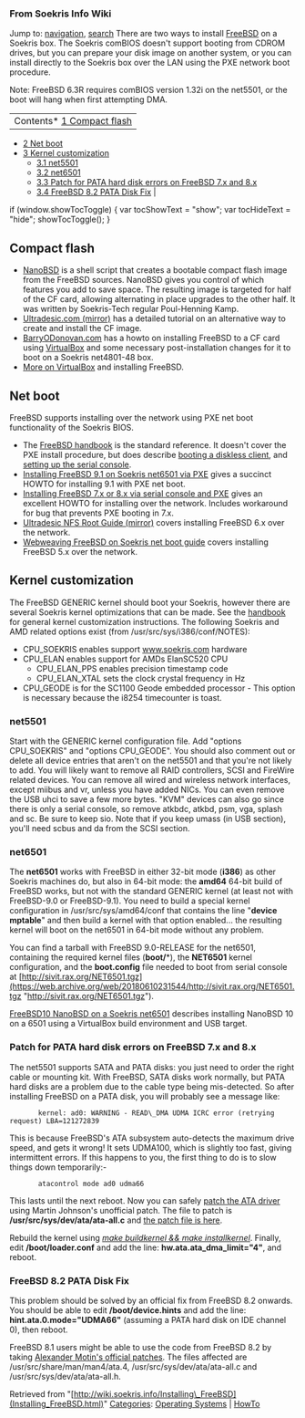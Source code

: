 
### From Soekris Info Wiki



Jump to: [navigation](Installing_FreeBSD.html#column-one), [search](Installing_FreeBSD.html#searchInput) 
There are two ways to install [FreeBSD](https://web.archive.org/web/20180610231544/http://www.freebsd.org/ "http://www.freebsd.org") on a Soekris box. The Soekris comBIOS doesn't support booting from CDROM drives, but you can prepare your disk image on another system, or you can install directly to the Soekris box over the LAN using the PXE network boot procedure.


Note: FreeBSD 6.3R requires comBIOS version 1.32i on the net5501, or the boot will hang when first attempting DMA.





|  |
| --- |
| Contents* [1 Compact flash](Installing_FreeBSD.html#Compact_flash)
* [2 Net boot](Installing_FreeBSD.html#Net_boot)
* [3 Kernel customization](Installing_FreeBSD.html#Kernel_customization)
	+ [3.1 net5501](Installing_FreeBSD.html#net5501)
	+ [3.2 net6501](Installing_FreeBSD.html#net6501)
	+ [3.3 Patch for PATA hard disk errors on FreeBSD 7.x and 8.x](Installing_FreeBSD.html#Patch_for_PATA_hard_disk_errors_on_FreeBSD_7.x_and_8.x)
	+ [3.4 FreeBSD 8.2 PATA Disk Fix](Installing_FreeBSD.html#FreeBSD_8.2_PATA_Disk_Fix)
 |

 if (window.showTocToggle) { var tocShowText = "show"; var tocHideText = "hide"; showTocToggle(); } 
##   Compact flash


* [NanoBSD](https://web.archive.org/web/20180610231544/http://www.freebsd.org/doc/en_US.ISO8859-1/articles/nanobsd/howto.html "http://www.freebsd.org/doc/en_US.ISO8859-1/articles/nanobsd/howto.html") is a shell script that creates a bootable compact flash image from the FreeBSD sources. NanoBSD gives you control of which features you add to save space. The resulting image is targeted for half of the CF card, allowing alternating in place upgrades to the other half. It was written by Soekris-Tech regular Poul-Henning Kamp.
* [Ultradesic.com (mirror)](https://web.archive.org/web/20180610231544/http://webfolder.wirelessleiden.nl/www.ultradesic.com/index06ef.html?section=125 "http://webfolder.wirelessleiden.nl/www.ultradesic.com/index06ef.html?section=125") has a detailed tutorial on an alternative way to create and install the CF image.
* [BarryODonovan.com](https://web.archive.org/web/20180610231544/http://www.barryodonovan.com/index.php/2009/12/08/freebsd-on-soekris-net4801 "http://www.barryodonovan.com/index.php/2009/12/08/freebsd-on-soekris-net4801") has a howto on installing FreeBSD to a CF card using [VirtualBox](https://web.archive.org/web/20180610231544/http://www.virtualbox.org/ "http://www.virtualbox.org/") and some necessary post-installation changes for it to boot on a Soekris net4801-48 box.
*  [More on VirtualBox](https://web.archive.org/web/20180610231544/http://wiki.soekris.info/More_on_VirtualBox "More on VirtualBox")  and installing FreeBSD.


##   Net boot


FreeBSD supports installing over the network using PXE net boot functionality of the Soekris BIOS. 



*  The [FreeBSD handbook](https://web.archive.org/web/20180610231544/http://www.freebsd.org/doc/en_US.ISO8859-1/books/handbook/index.html "http://www.freebsd.org/doc/en_US.ISO8859-1/books/handbook/index.html") is the standard reference. It doesn't cover the PXE install procedure, but does describe [booting a diskless client](https://web.archive.org/web/20180610231544/http://www.freebsd.org/doc/en_US.ISO8859-1/books/handbook/network-diskless.html "http://www.freebsd.org/doc/en_US.ISO8859-1/books/handbook/network-diskless.html"), and [setting up the serial console](https://web.archive.org/web/20180610231544/http://www.freebsd.org/doc/en_US.ISO8859-1/books/handbook/install-advanced.html "http://www.freebsd.org/doc/en_US.ISO8859-1/books/handbook/install-advanced.html").
* [Installing FreeBSD 9.1 on Soekris net6501 via PXE](https://web.archive.org/web/20180610231544/http://pivotallabs.com/installing-freebsd-9-1-on-soekris-net6501-via-pxe/ "http://pivotallabs.com/installing-freebsd-9-1-on-soekris-net6501-via-pxe/") gives a succinct HOWTO for installing 9.1 with PXE net boot.
* [Installing FreeBSD 7.x or 8.x via serial console and PXE](https://web.archive.org/web/20180610231544/http://jdc.koitsu.org/freebsd/pxeboot_serial_install.html "http://jdc.koitsu.org/freebsd/pxeboot_serial_install.html") gives an excellent HOWTO for installing over the network. Includes workaround for bug that prevents PXE booting in 7.x.
* [Ultradesic NFS Root Guide (mirror)](https://web.archive.org/web/20180610231544/http://webfolder.wirelessleiden.nl/www.ultradesic.com/index9fcd.html?section=161 "http://webfolder.wirelessleiden.nl/www.ultradesic.com/index9fcd.html?section=161") covers installing FreeBSD 6.x over the network.
* [Webweaving FreeBSD on Soekris net boot guide](https://web.archive.org/web/20180610231544/http://www.webweaving.org/wlg/ "http://www.webweaving.org/wlg/") covers installing FreeBSD 5.x over the network.


##   Kernel customization


The FreeBSD GENERIC kernel should boot your Soekris, however there are several Soekris kernel optimizations that can be made. See the [handbook](https://web.archive.org/web/20180610231544/http://www.freebsd.org/doc/en_US.ISO8859-1/books/handbook/kernelconfig.html "http://www.freebsd.org/doc/en_US.ISO8859-1/books/handbook/kernelconfig.html") for general kernel customization instructions. The following Soekris and AMD related options exist (from /usr/src/sys/i386/conf/NOTES):



*  CPU\_SOEKRIS enables support www.soekris.com hardware
*  CPU\_ELAN enables support for AMDs ElanSC520 CPU
	+  CPU\_ELAN\_PPS enables precision timestamp code
	+  CPU\_ELAN\_XTAL sets the clock crystal frequency in Hz
*  CPU\_GEODE is for the SC1100 Geode embedded processor - This option is necessary because the i8254 timecounter is toast.


###   net5501


Start with the GENERIC kernel configuration file. Add "options CPU\_SOEKRIS" and "options CPU\_GEODE". You should also comment out or delete all device entries that aren't on the net5501 and that you're not likely to add. You will likely want to remove all RAID controllers, SCSI and FireWire related devices. You can remove all wired and wireless network interfaces, except miibus and vr, unless you have added NICs. You can even remove the USB uhci to save a few more bytes. "KVM" devices can also go since there is only a serial console, so remove atkbdc, atkbd, psm, vga, splash and sc. Be sure to keep sio. Note that if you keep umass (in USB section), you'll need scbus and da from the SCSI section.



###   net6501


The **net6501** works with FreeBSD in either 32-bit mode (**i386**) as other Soekris machines do, but also in 64-bit mode: the **amd64** 64-bit build of FreeBSD works, but not with the standard GENERIC kernel (at least not with FreeBSD-9.0 or FreeBSD-9.1). You need to build a special kernel configuration in /usr/src/sys/amd64/conf that contains the line "**device mptable**" and then build a kernel with that option enabled... the resulting kernel will boot on the net6501 in 64-bit mode without any problem.


You can find a tarball with FreeBSD 9.0-RELEASE for the net6501, containing the required kernel files (**boot/***), the **NET6501** kernel configuration, and the **boot.config** file needed to boot from serial console at [http://sivit.rax.org/NET6501.tgz](https://web.archive.org/web/20180610231544/http://sivit.rax.org/NET6501.tgz "http://sivit.rax.org/NET6501.tgz").


[FreeBSD10 NanoBSD on a Soekris net6501](https://web.archive.org/web/20180610231544/http://neilwebber.com/notes/2014/03/18/installing-freebsd10-nanobsd-on-a-soekris-net6501/ "http://neilwebber.com/notes/2014/03/18/installing-freebsd10-nanobsd-on-a-soekris-net6501/") describes installing NanoBSD 10 on a 6501 using a VirtualBox build environment and USB target.



###   Patch for PATA hard disk errors on FreeBSD 7.x and 8.x


The net5501 supports SATA and PATA disks: you just need to order the right cable or mounting kit. With FreeBSD, SATA disks work normally, but PATA hard disks are a problem due to the cable type being mis-detected. So after installing FreeBSD on a PATA disk, you will probably see a message like:




```
       kernel: ad0: WARNING - READ\_DMA UDMA ICRC error (retrying request) LBA=121272839

```

This is because FreeBSD's ATA subsystem auto-detects the maximum drive speed, and gets it wrong! It sets UDMA100, which is slightly too fast, giving intermittent errors. If this happens to you, the first thing to do is to slow things down temporarily:-




```
       atacontrol mode ad0 udma66

```

This lasts until the next reboot. Now you can safely [patch the ATA driver](https://web.archive.org/web/20180610231544/http://www.freebsd.org/cgi/query-pr.cgi?pr=kern/123980 "http://www.freebsd.org/cgi/query-pr.cgi?pr=kern/123980") using Martin Johnson's unofficial patch.
The file to patch is **/usr/src/sys/dev/ata/ata-all.c** and [the patch file is here](https://web.archive.org/web/20180610231544/http://www.net42.co.uk/downloads/ata-all.c.patch "http://www.net42.co.uk/downloads/ata-all.c.patch").


Rebuild the kernel using [*make buildkernel && make installkernel*](https://web.archive.org/web/20180610231544/http://www.freebsd.org/doc/en_US.ISO8859-1/books/handbook/kernelconfig-building.html "http://www.freebsd.org/doc/en_US.ISO8859-1/books/handbook/kernelconfig-building.html"). Finally, edit **/boot/loader.conf** and add the line: **hw.ata.ata\_dma\_limit="4"**, and reboot.



###   FreeBSD 8.2 PATA Disk Fix


This problem should be solved by an official fix from FreeBSD 8.2 onwards. You should be able to edit **/boot/device.hints** and add the line: **hint.ata.0.mode="UDMA66"** (assuming a PATA hard disk on IDE channel 0), then reboot.


FreeBSD 8.1 users might be able to use the code from FreeBSD 8.2 by taking [Alexander Motin's official patches](https://web.archive.org/web/20180610231544/http://www.freebsd.org/cgi/query-pr.cgi?pr=123980 "http://www.freebsd.org/cgi/query-pr.cgi?pr=123980"). The files affected are /usr/src/share/man/man4/ata.4, /usr/src/sys/dev/ata/ata-all.c and /usr/src/sys/dev/ata/ata-all.h.





Retrieved from "[http://wiki.soekris.info/Installing\_FreeBSD](Installing_FreeBSD.html)"
[Categories](https://web.archive.org/web/20180610231544/http://wiki.soekris.info/Special:Categories "Special:Categories"): [Operating Systems](https://web.archive.org/web/20180610231544/http://wiki.soekris.info/Category:Operating_Systems "Category:Operating Systems") | [HowTo](https://web.archive.org/web/20180610231544/http://wiki.soekris.info/Category:HowTo "Category:HowTo")

 


